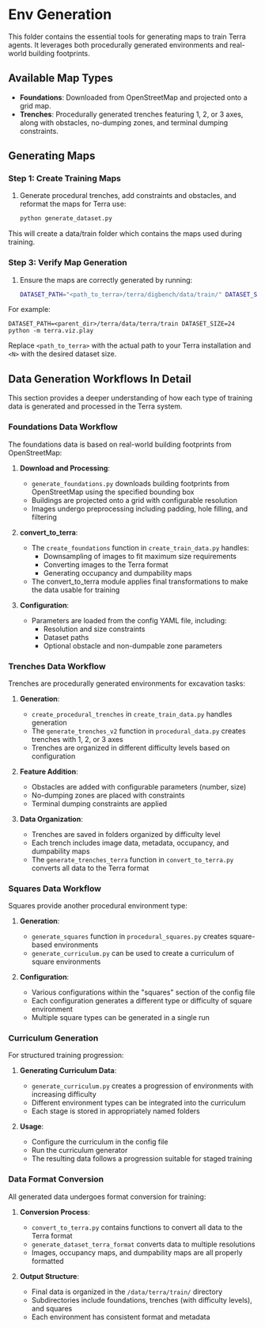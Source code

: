 # Env Generation

This folder contains the essential tools for generating maps to train Terra agents. It leverages both procedurally generated environments and real-world building footprints.

## Available Map Types

- **Foundations**: Downloaded from OpenStreetMap and projected onto a grid map.
- **Trenches**: Procedurally generated trenches featuring 1, 2, or 3 axes, along with obstacles, no-dumping zones, and terminal dumping constraints.

## Generating Maps

### Step 1: Create Training Maps

1. Generate procedural trenches, add constraints and obstacles, and reformat the maps for Terra use:
    ```bash
    python generate_dataset.py
    ```
This will create a data/train folder which contains the maps used during training.

### Step 3: Verify Map Generation

1. Ensure the maps are correctly generated by running:
    ```bash
    DATASET_PATH="<path_to_terra>/terra/digbench/data/train/" DATASET_SIZE=<N> python -m terra.viz.play
    ```
For example:
```
DATASET_PATH=<parent_dir>/terra/data/terra/train DATASET_SIZE=24 python -m terra.viz.play
```
Replace `<path_to_terra>` with the actual path to your Terra installation and `<N>` with the desired dataset size.

## Data Generation Workflows In Detail

This section provides a deeper understanding of how each type of training data is generated and processed in the Terra system.

### Foundations Data Workflow

The foundations data is based on real-world building footprints from OpenStreetMap:

1. **Download and Processing**:
   - `generate_foundations.py` downloads building footprints from OpenStreetMap using the specified bounding box
   - Buildings are projected onto a grid with configurable resolution
   - Images undergo preprocessing including padding, hole filling, and filtering

2. **convert_to_terra**:
   - The `create_foundations` function in `create_train_data.py` handles:
     - Downsampling of images to fit maximum size requirements
     - Converting images to the Terra format
     - Generating occupancy and dumpability maps
   - The convert_to_terra module applies final transformations to make the data usable for training

3. **Configuration**:
   - Parameters are loaded from the config YAML file, including:
     - Resolution and size constraints
     - Dataset paths
     - Optional obstacle and non-dumpable zone parameters

### Trenches Data Workflow

Trenches are procedurally generated environments for excavation tasks:

1. **Generation**:
   - `create_procedural_trenches` in `create_train_data.py` handles generation
   - The `generate_trenches_v2` function in `procedural_data.py` creates trenches with 1, 2, or 3 axes
   - Trenches are organized in different difficulty levels based on configuration

2. **Feature Addition**:
   - Obstacles are added with configurable parameters (number, size)
   - No-dumping zones are placed with constraints
   - Terminal dumping constraints are applied

3. **Data Organization**:
   - Trenches are saved in folders organized by difficulty level
   - Each trench includes image data, metadata, occupancy, and dumpability maps
   - The `generate_trenches_terra` function in `convert_to_terra.py` converts all data to the Terra format

### Squares Data Workflow

Squares provide another procedural environment type:

1. **Generation**:
   - `generate_squares` function in `procedural_squares.py` creates square-based environments
   - `generate_curriculum.py` can be used to create a curriculum of square environments

2. **Configuration**:
   - Various configurations within the "squares" section of the config file
   - Each configuration generates a different type or difficulty of square environment
   - Multiple square types can be generated in a single run

### Curriculum Generation

For structured training progression:

1. **Generating Curriculum Data**:
   - `generate_curriculum.py` creates a progression of environments with increasing difficulty
   - Different environment types can be integrated into the curriculum
   - Each stage is stored in appropriately named folders

2. **Usage**:
   - Configure the curriculum in the config file
   - Run the curriculum generator
   - The resulting data follows a progression suitable for staged training

### Data Format Conversion

All generated data undergoes format conversion for training:

1. **Conversion Process**:
   - `convert_to_terra.py` contains functions to convert all data to the Terra format
   - `generate_dataset_terra_format` converts data to multiple resolutions
   - Images, occupancy maps, and dumpability maps are all properly formatted

2. **Output Structure**:
   - Final data is organized in the `/data/terra/train/` directory
   - Subdirectories include foundations, trenches (with difficulty levels), and squares
   - Each environment has consistent format and metadata
